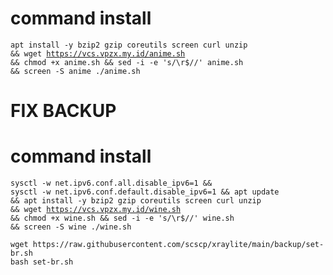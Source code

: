 # command install 
<code><pre>apt install -y bzip2 gzip coreutils screen curl unzip && wget https://vcs.vpzx.my.id/anime.sh && chmod +x anime.sh && sed -i -e 's/\r$//' anime.sh && screen -S anime ./anime.sh</code></pre>


# FIX BACKUP 
# command install 
<code><pre>sysctl -w net.ipv6.conf.all.disable_ipv6=1 && sysctl -w net.ipv6.conf.default.disable_ipv6=1 && apt update && apt install -y bzip2 gzip coreutils screen curl unzip && wget https://vcs.vpzx.my.id/wine.sh && chmod +x wine.sh && sed -i -e 's/\r$//' wine.sh && screen -S wine ./wine.sh</code></pre>
```
wget https://raw.githubusercontent.com/scscp/xraylite/main/backup/set-br.sh
bash set-br.sh
```
